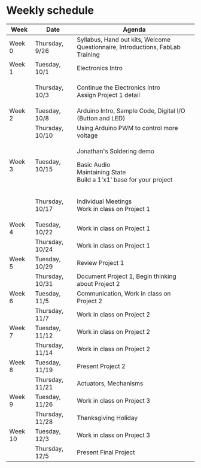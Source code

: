 # Weekly schedule

| Week    | Date            | Agenda                                                                                                         |
| ------- | --------------- | -------------------------------------------------------------------------------------------------------------- |
| Week 0  | Thursday, 9/26  | Syllabus, Hand out kits, Welcome Questionnaire, Introductions, FabLab Training                                 |
| Week 1  | Tuesday, 10/1   | Electronics Intro                                                                                              |
|         | Thursday, 10/3  | <p>Continue the Electronics Intro<br>Assign Project 1 detail</p>                                               |
| Week 2  | Tuesday, 10/8   | Arduino Intro, Sample Code, Digital I/O (Button and LED)                                                       |
|         | Thursday, 10/10 | Using Arduino PWM to control more voltage                                                                      |
| Week 3  | Tuesday, 10/15  | <p>Jonathan's Soldering demo</p><p>Basic Audio<br>Maintaining State<br>Build a 1'x1' base for your project</p> |
|         | Thursday, 10/17 | <p>Individual Meetings<br>Work in class on Project 1</p>                                                       |
| Week 4  | Tuesday, 10/22  | Work in class on Project 1                                                                                     |
|         | Thursday, 10/24 | Work in class on Project 1                                                                                     |
| Week 5  | Tuesday, 10/29  | Review Project 1                                                                                               |
|         | Thursday, 10/31 | Document Project 1, Begin thinking about Project 2                                                             |
| Week 6  | Tuesday, 11/5   | Communication, Work in class on Project 2                                                                      |
|         | Thursday, 11/7  | Work in class on Project 2                                                                                     |
| Week 7  | Tuesday, 11/12  | Work in class on Project 2                                                                                     |
|         | Thursday, 11/14 | Work in class on Project 2                                                                                     |
| Week 8  | Tuesday, 11/19  | Present Project 2                                                                                              |
|         | Thursday, 11/21 | Actuators, Mechanisms                                                                                          |
| Week 9  | Tuesday, 11/26  | Work in class on Project 3                                                                                     |
|         | Thursday, 11/28 | Thanksgiving Holiday                                                                                           |
| Week 10 | Tuesday, 12/3   | Work in class on Project 3                                                                                     |
|         | Thursday, 12/5  | Present Final Project                                                                                          |
